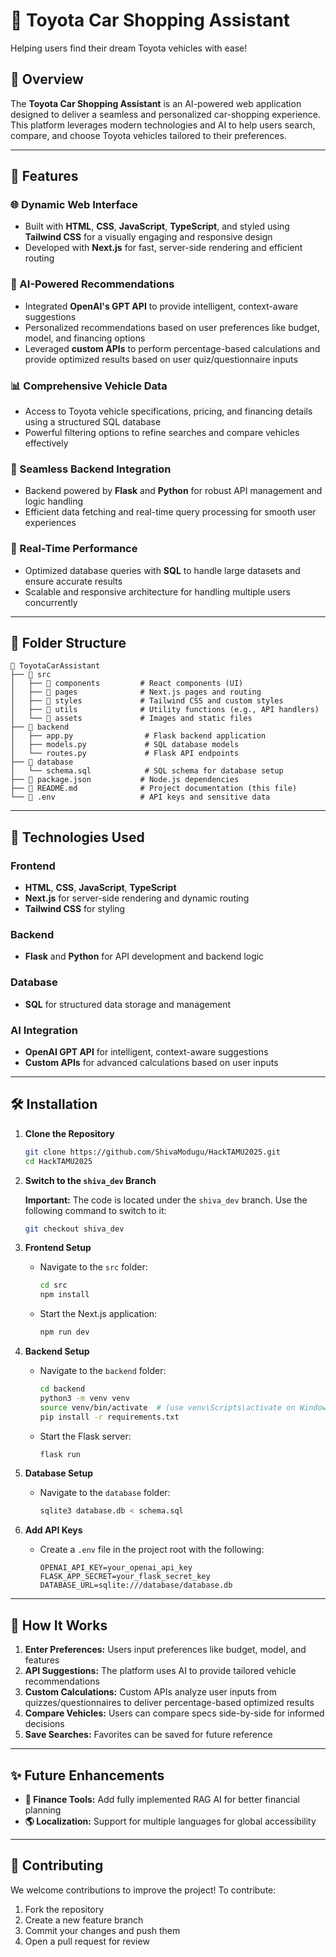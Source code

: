 # 🚗 Toyota Car Shopping Assistant

Helping users find their dream Toyota vehicles with ease!

## 🌟 Overview

The **Toyota Car Shopping Assistant** is an AI-powered web application designed to deliver a seamless and personalized car-shopping experience. This platform leverages modern technologies and AI to help users search, compare, and choose Toyota vehicles tailored to their preferences.

---

## 🔧 Features

### 🌐 Dynamic Web Interface
- Built with **HTML**, **CSS**, **JavaScript**, **TypeScript**, and styled using **Tailwind CSS** for a visually engaging and responsive design
- Developed with **Next.js** for fast, server-side rendering and efficient routing

### 🤖 AI-Powered Recommendations
- Integrated **OpenAI's GPT API** to provide intelligent, context-aware suggestions
- Personalized recommendations based on user preferences like budget, model, and financing options
- Leveraged **custom APIs** to perform percentage-based calculations and provide optimized results based on user quiz/questionnaire inputs

### 📊 Comprehensive Vehicle Data
- Access to Toyota vehicle specifications, pricing, and financing details using a structured SQL database
- Powerful filtering options to refine searches and compare vehicles effectively

### 🔗 Seamless Backend Integration
- Backend powered by **Flask** and **Python** for robust API management and logic handling
- Efficient data fetching and real-time query processing for smooth user experiences

### 🚀 Real-Time Performance
- Optimized database queries with **SQL** to handle large datasets and ensure accurate results
- Scalable and responsive architecture for handling multiple users concurrently

---

## 📂 Folder Structure

```
📁 ToyotaCarAssistant
├── 📂 src
│   ├── 📂 components         # React components (UI)
│   ├── 📂 pages              # Next.js pages and routing
│   ├── 📂 styles             # Tailwind CSS and custom styles
│   ├── 📂 utils              # Utility functions (e.g., API handlers)
│   └── 📂 assets             # Images and static files
├── 📂 backend
│   ├── app.py                # Flask backend application
│   ├── models.py             # SQL database models
│   └── routes.py             # Flask API endpoints
├── 📂 database
│   └── schema.sql            # SQL schema for database setup
├── 📜 package.json           # Node.js dependencies
├── 📜 README.md              # Project documentation (this file)
└── 📜 .env                   # API keys and sensitive data
```

---

## 🚀 Technologies Used

### Frontend
- **HTML**, **CSS**, **JavaScript**, **TypeScript**
- **Next.js** for server-side rendering and dynamic routing
- **Tailwind CSS** for styling

### Backend
- **Flask** and **Python** for API development and backend logic

### Database
- **SQL** for structured data storage and management

### AI Integration
- **OpenAI GPT API** for intelligent, context-aware suggestions
- **Custom APIs** for advanced calculations based on user inputs

---

## 🛠️ Installation

1. **Clone the Repository**
   ```bash
   git clone https://github.com/ShivaModugu/HackTAMU2025.git
   cd HackTAMU2025
   ```

2. **Switch to the `shiva_dev` Branch**
   
   **Important:** The code is located under the `shiva_dev` branch. Use the following command to switch to it:
   ```bash
   git checkout shiva_dev
   ```

3. **Frontend Setup**
   - Navigate to the `src` folder:
     ```bash
     cd src
     npm install
     ```
   - Start the Next.js application:
     ```bash
     npm run dev
     ```

4. **Backend Setup**
   - Navigate to the `backend` folder:
     ```bash
     cd backend
     python3 -m venv venv
     source venv/bin/activate  # (use venv\Scripts\activate on Windows)
     pip install -r requirements.txt
     ```
   - Start the Flask server:
     ```bash
     flask run
     ```

5. **Database Setup**
   - Navigate to the `database` folder:
     ```bash
     sqlite3 database.db < schema.sql
     ```

6. **Add API Keys**
   - Create a `.env` file in the project root with the following:
     ```env
     OPENAI_API_KEY=your_openai_api_key
     FLASK_APP_SECRET=your_flask_secret_key
     DATABASE_URL=sqlite:///database/database.db
     ```

---

## 🎉 How It Works

1. **Enter Preferences:** Users input preferences like budget, model, and features
2. **API Suggestions:** The platform uses AI to provide tailored vehicle recommendations
3. **Custom Calculations:** Custom APIs analyze user inputs from quizzes/questionnaires to deliver percentage-based optimized results
4. **Compare Vehicles:** Users can compare specs side-by-side for informed decisions
5. **Save Searches:** Favorites can be saved for future reference

---

## ✨ Future Enhancements

- **🏦 Finance Tools:** Add fully implemented RAG AI for better financial planning
- **🌎 Localization:** Support for multiple languages for global accessibility

---

## 🤝 Contributing

We welcome contributions to improve the project! To contribute:

1. Fork the repository
2. Create a new feature branch
3. Commit your changes and push them
4. Open a pull request for review
